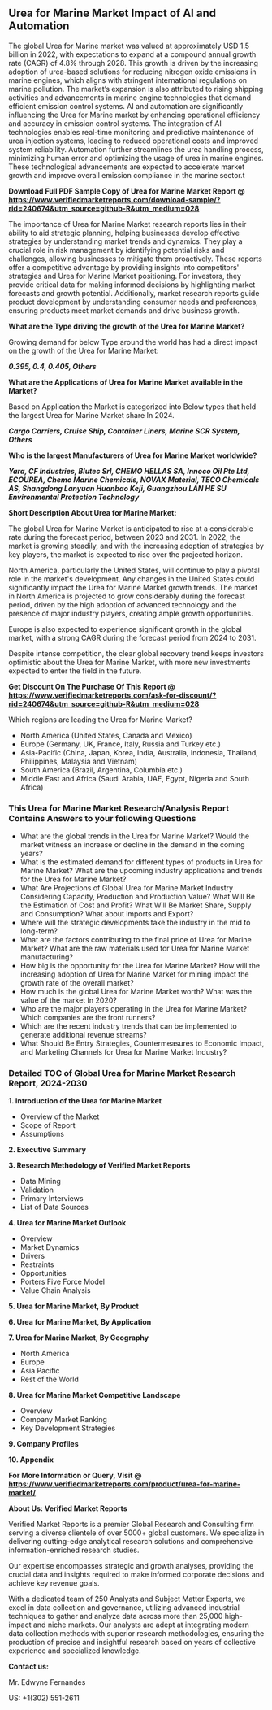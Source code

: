<h2>Urea for Marine Market Impact of AI and Automation</h2>The global Urea for Marine market was valued at approximately USD 1.5 billion in 2022, with expectations to expand at a compound annual growth rate (CAGR) of 4.8% through 2028. This growth is driven by the increasing adoption of urea-based solutions for reducing nitrogen oxide emissions in marine engines, which aligns with stringent international regulations on marine pollution. The market’s expansion is also attributed to rising shipping activities and advancements in marine engine technologies that demand efficient emission control systems. AI and automation are significantly influencing the Urea for Marine market by enhancing operational efficiency and accuracy in emission control systems. The integration of AI technologies enables real-time monitoring and predictive maintenance of urea injection systems, leading to reduced operational costs and improved system reliability. Automation further streamlines the urea handling process, minimizing human error and optimizing the usage of urea in marine engines. These technological advancements are expected to accelerate market growth and improve overall emission compliance in the marine sector.t</p><p id="" class=""><strong>Download Full PDF Sample Copy of Urea for Marine Market Report @ <a href="https://www.verifiedmarketreports.com/download-sample/?rid=240674&utm_source=github-R&utm_medium=028" target="_blank">https://www.verifiedmarketreports.com/download-sample/?rid=240674&utm_source=github-R&utm_medium=028</a></strong></p><p>The importance of&nbsp;Urea for Marine Market research reports lies in their ability to aid strategic planning, helping businesses develop effective strategies by understanding market trends and dynamics. They play a crucial role in risk management by identifying potential risks and challenges, allowing businesses to mitigate them proactively. These reports offer a competitive advantage by providing insights into competitors' strategies and Urea for Marine Market positioning. For investors, they provide critical data for making informed decisions by highlighting market forecasts and growth potential. Additionally, market research reports guide product development by understanding consumer needs and preferences, ensuring products meet market demands and drive business growth.</p><p><strong>What are the&nbsp;Type driving the growth of the Urea for Marine Market?</strong></p><p id="" class="">Growing demand for below Type around the world has had a direct impact on the growth of the Urea for Marine Market:</p><em><strong>0.395, 0.4, 0.405, Others</strong></em></p><strong>What are the&nbsp;Applications&nbsp;of Urea for Marine Market available in the Market?</strong></p><p id="" class="">Based on Application the Market is categorized into Below types that held the largest Urea for Marine Market share In 2024.</p><em><strong>Cargo Carriers, Cruise Ship, Container Liners, Marine SCR System, Others</strong></em></p><strong>Who is the largest Manufacturers of Urea for Marine Market worldwide?</strong></p><p><em><strong>Yara, CF Industries, Blutec Srl, CHEMO HELLAS SA, Innoco Oil Pte Ltd, ECOUREA, Chemo Marine Chemicals, NOVAX Material, TECO Chemicals AS, Shangdong Lanyuan Huanbao Keji, Guangzhou LAN HE SU Environmental Protection Technology</strong></em></p><p id="" class=""><strong>Short Description About Urea for Marine Market:</strong></p><p>The global Urea for Marine Market is anticipated to rise at a considerable rate during the forecast period, between 2023 and 2031. In 2022, the market is growing steadily, and with the increasing adoption of strategies by key players, the market is expected to rise over the projected horizon.</p><p>North America, particularly the United States, will continue to play a pivotal role in the market's development. Any changes in the United States could significantly impact the Urea for Marine Market growth trends. The market in North America is projected to grow considerably during the forecast period, driven by the high adoption of advanced technology and the presence of major industry players, creating ample growth opportunities.</p><p>Europe is also expected to experience significant growth in the global market, with a strong CAGR during the forecast period from 2024 to 2031.</p><p>Despite intense competition, the clear global recovery trend keeps investors optimistic about the Urea for Marine Market, with more new investments expected to enter the field in the future.</p><p id="" class=""><strong>Get Discount On The Purchase Of This Report @ <a href="https://www.verifiedmarketreports.com/ask-for-discount/?rid=240674&utm_source=github-R&utm_medium=028" target="_blank">https://www.verifiedmarketreports.com/ask-for-discount/?rid=240674&utm_source=github-R&utm_medium=028</a></strong></p>Which regions are leading the Urea for Marine Market?</p><ul><li>North America (United States, Canada and Mexico)</li><li>Europe (Germany, UK, France, Italy, Russia and Turkey etc.)</li><li>Asia-Pacific (China, Japan, Korea, India, Australia, Indonesia, Thailand, Philippines, Malaysia and Vietnam)</li><li>South America (Brazil, Argentina, Columbia etc.)</li><li>Middle East and Africa (Saudi Arabia, UAE, Egypt, Nigeria and South Africa)</li></ul><h3 id="" class="">This Urea for Marine Market Research/Analysis Report Contains Answers to your following Questions</h3><ul><li>What are the global trends in the Urea for Marine Market? Would the market witness an increase or decline in the demand in the coming years?</li><li>What is the estimated demand for different types of products in Urea for Marine Market? What are the upcoming industry applications and trends for the Urea for Marine Market?</li><li>What Are Projections of Global Urea for Marine Market Industry Considering Capacity, Production and Production Value? What Will Be the Estimation of Cost and Profit? What Will Be Market Share, Supply and Consumption? What about imports and Export?</li><li>Where will the strategic developments take the industry in the mid to long-term?</li><li>What are the factors contributing to the final price of Urea for Marine Market? What are the raw materials used for Urea for Marine Market manufacturing?</li><li>How big is the opportunity for the Urea for Marine Market? How will the increasing adoption of Urea for Marine Market for mining impact the growth rate of the overall market?</li><li>How much is the global Urea for Marine Market worth? What was the value of the market In 2020?</li><li>Who are the major players operating in the Urea for Marine Market? Which companies are the front runners?</li><li>Which are the recent industry trends that can be implemented to generate additional revenue streams?</li><li>What Should Be Entry Strategies, Countermeasures to Economic Impact, and Marketing Channels for Urea for Marine Market Industry?</li></ul><h3 id="" class="">Detailed TOC of Global Urea for Marine Market Research Report, 2024-2030</h3><p id="" class=""><strong>1. Introduction of the Urea for Marine Market</strong></p><ul><li>Overview of the Market</li><li>Scope of Report</li><li>Assumptions</li></ul><p id="" class=""><strong>2. Executive Summary</strong></p><p id="" class=""><strong>3. Research Methodology of Verified Market Reports</strong></p><ul><li>Data Mining</li><li>Validation</li><li>Primary Interviews</li><li>List of Data Sources</li></ul><p id="" class=""><strong>4. Urea for Marine Market Outlook</strong></p><ul><li>Overview</li><li>Market Dynamics</li><li>Drivers</li><li>Restraints</li><li>Opportunities</li><li>Porters Five Force Model</li><li>Value Chain Analysis</li></ul><p id="" class=""><strong>5. Urea for Marine Market, By Product</strong></p><p id="" class=""><strong>6. Urea for Marine Market, By Application</strong></p><p id="" class=""><strong>7. Urea for Marine Market, By Geography</strong></p><ul><li>North America</li><li>Europe</li><li>Asia Pacific</li><li>Rest of the World</li></ul><p id="" class=""><strong>8. Urea for Marine Market Competitive Landscape</strong></p><ul><li>Overview</li><li>Company Market Ranking</li><li>Key Development Strategies</li></ul><p id="" class=""><strong>9. Company Profiles</strong></p><p id="" class=""><strong>10. Appendix</strong></p><p id="" class=""><strong>For More Information or Query, Visit @ <a href="https://www.verifiedmarketreports.com/product/urea-for-marine-market/" target="_blank">https://www.verifiedmarketreports.com/product/urea-for-marine-market/</a></strong></p><p id="" class=""><strong>About Us: Verified Market Reports</strong></p><p id="" class="">Verified Market Reports is a premier Global Research and Consulting firm serving a diverse clientele of over 5000+ global customers. We specialize in delivering cutting-edge analytical research solutions and comprehensive information-enriched research studies.</p><p id="" class="">Our expertise encompasses strategic and growth analyses, providing the crucial data and insights required to make informed corporate decisions and achieve key revenue goals.</p><p id="" class="">With a dedicated team of 250 Analysts and Subject Matter Experts, we excel in data collection and governance, utilizing advanced industrial techniques to gather and analyze data across more than 25,000 high-impact and niche markets. Our analysts are adept at integrating modern data collection methods with superior research methodologies, ensuring the production of precise and insightful research based on years of collective experience and specialized knowledge.</p><p id="" class=""><strong>Contact us:</strong></p><p id="" class="">Mr. Edwyne Fernandes</p><p id="" class="">US: +1(302) 551-2611</p>
